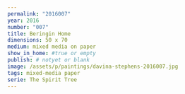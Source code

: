 ```yaml
---
permalink: "2016007"
year: 2016
number: "007"
title: Beringin Home
dimensions: 50 x 70
medium: mixed media on paper
show_in_home: #true or empty
publish: # notyet or blank
image: /assets/p/paintings/davina-stephens-2016007.jpg
tags: mixed-media paper
serie: The Spirit Tree
---
```

